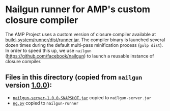 # Nailgun runner for AMP's custom closure compiler

The AMP Project uses a custom version of closure compiler available at [build-system/runner/dist/runner.jar](../dist/runner.jar). The compiler binary is launched several dozen times during the default multi-pass minification process (`gulp dist`). In order to speed this up, we use `nailgun` (https://github.com/facebook/nailgun) to launch a reusable instance of closure compiler.

## Files in this directory (copied from `nailgun` version [1.0.0](https://github.com/facebook/nailgun/releases/tag/nailgun-all-v1.0.0)):
- [`nailgun-server-1.0.0-SNAPSHOT.jar`](https://github.com/facebook/nailgun/releases/download/nailgun-all-v1.0.0/nailgun-server-1.0.0-SNAPSHOT.jar) copied to `nailgun-server.jar`
- [`ng.py`](https://github.com/facebook/nailgun/releases/download/nailgun-all-v1.0.0/ng.py) copied to `nailgun-runner`
